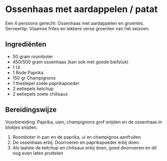 # Ossenhaas met aardappelen / patat

Een 4 persoons gerecht: Ossenhaas met aardappelen en groentes.
Serveertip: Vlaamse frites en lekkere verse groenten van het seizoen.

## Ingrediënten

- 50 gram roomboter
- 450/500 gram ossenhaas (kan ook met goede biefstuk)
- 1 Ui
- 1 Rode Paprika
- 150 gr Champignons
- 1 theelepel zoete paprikapoeder
- 2 eetlepels ketchup
- 2 eetlepels zoete chilisaus

## Bereidingswijze

Voorbereiding: Paprika, uien, champignons grof snijden en de ossenhaas in blokjes snijden.

1. Roomboter in pan en de paprika, ui en champignos aanfruiten
2. De ossenhaas erbij. Doorroeren en paprikapoeder erbij doen.
3. Als laatste de ketchup en chilisaus erbij doen, goed doorroeren en dit nog even laten pruttelen